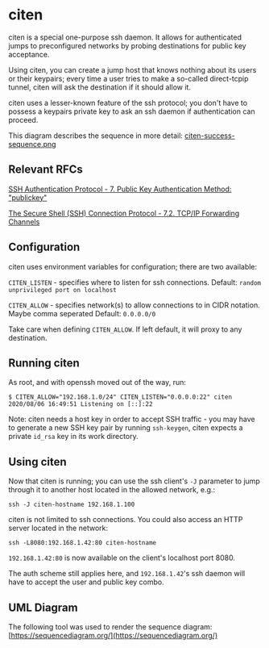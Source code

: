 # citen
citen is a special one-purpose ssh daemon. It allows for authenticated jumps to preconfigured networks by probing destinations for public key acceptance.

Using citen, you can create a jump host that knows nothing about its users or their keypairs; every time a user tries to make a so-called direct-tcpip tunnel, citen will ask the destination if it should allow it. 

citen uses a lesser-known feature of the ssh protocol; you don't have to possess a keypairs private key to ask an ssh daemon if authentication can proceed.

This diagram describes the sequence in more detail: [citen-success-sequence.png](./docs/citen-success-sequence.png)

## Relevant RFCs
[SSH Authentication Protocol - 7.  Public Key Authentication Method: "publickey"](https://datatracker.ietf.org/doc/html/rfc4252#section-7)

[The Secure Shell (SSH) Connection Protocol - 7.2. TCP/IP Forwarding Channels](https://datatracker.ietf.org/doc/html/rfc4254#section-7.2)



## Configuration
citen uses environment variables for configuration; there are two available:

`CITEN_LISTEN` - specifies where to listen for ssh connections. 
Default: `random unprivileged port on localhost`

`CITEN_ALLOW` - specifies network(s) to allow connections to in CIDR notation.
Maybe comma seperated
Default: `0.0.0.0/0`

Take care when defining `CITEN_ALLOW`. If left default, it will proxy to any destination.

## Running citen
As root, and with openssh moved out of the way, run:
```
$ CITEN_ALLOW="192.168.1.0/24" CITEN_LISTEN="0.0.0.0:22" citen 
2020/08/06 16:49:51 Listening on [::]:22
```

Note: citen needs a host key in order to accept SSH traffic - you may have to generate a new SSH key pair by running `ssh-keygen`, citen expects a private `id_rsa` key in its work directory.

## Using citen
Now that citen is running; you can use the ssh client's `-J` parameter to jump through it to another host located in the allowed network, e.g.:

```
ssh -J citen-hostname 192.168.1.100
```

citen is not limited to ssh connections. You could also access an HTTP server located in the network:

```
ssh -L8080:192.168.1.42:80 citen-hostname
```

`192.168.1.42:80` is now available on the client's localhost port 8080. 

The auth scheme still applies here, and `192.168.1.42`'s ssh daemon will have to accept the user and public key combo.

## UML Diagram

The following tool was used to render the sequence diagram: [https://sequencediagram.org/](https://sequencediagram.org/)
